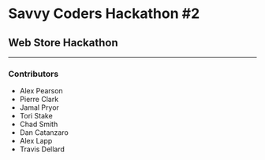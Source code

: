 # Savvy Coders Hackathon \#2
## Web Store Hackathon

---

### Contributors
+ Alex Pearson
+ Pierre Clark
+ Jamal Pryor
+ Tori Stake
+ Chad Smith
+ Dan Catanzaro
+ Alex Lapp
+ Travis Dellard